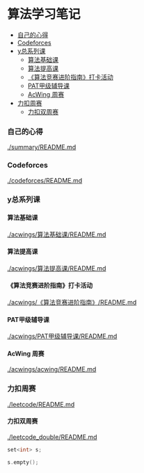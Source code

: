 # 算法学习笔记

<!-- @import "[TOC]" {cmd="toc" depthFrom=3 depthTo=6 orderedList=false} -->

<!-- code_chunk_output -->

- [自己的心得](#自己的心得)
- [Codeforces](#codeforces)
- [y总系列课](#y总系列课)
  - [算法基础课](#算法基础课)
  - [算法提高课](#算法提高课)
  - [《算法竞赛进阶指南》打卡活动](#算法竞赛进阶指南打卡活动)
  - [PAT甲级辅导课](#pat甲级辅导课)
  - [AcWing 周赛](#acwing-周赛)
- [力扣周赛](#力扣周赛)
  - [力扣双周赛](#力扣双周赛)

<!-- /code_chunk_output -->

### 自己的心得
[./summary/README.md](./summary/README.md)

### Codeforces
[./codeforces/README.md](./codeforces/README.md)

### y总系列课
#### 算法基础课
[./acwings/算法基础课/README.md](./acwings/算法基础课/README.md)

#### 算法提高课
[./acwings/算法提高课/README.md](./acwings/算法提高课/README.md)

#### 《算法竞赛进阶指南》打卡活动
[./acwings/《算法竞赛进阶指南》/README.md](./acwings/《算法竞赛进阶指南》/README.md)

#### PAT甲级辅导课
[./acwings/PAT甲级辅导课/README.md](./acwings/PAT甲级辅导课/README.md)

#### AcWing 周赛
[./acwings/acwing/README.md](./acwings/acwing/README.md)

### 力扣周赛
[./leetcode/README.md](./leetcode/README.md)

#### 力扣双周赛
[./leetcode_double/README.md](./leetcode_double/README.md)

```cpp
set<int> s;

s.empty();

```